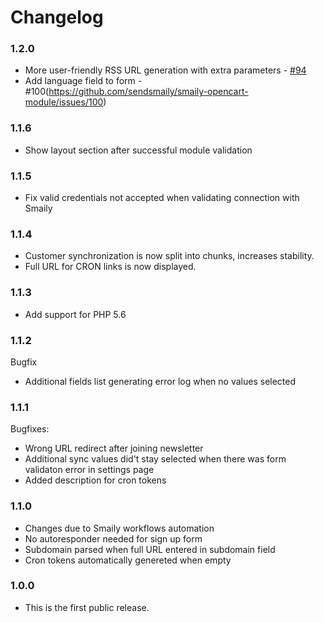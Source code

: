 # Changelog

### 1.2.0

- More user-friendly RSS URL generation with extra parameters - [#94](https://github.com/sendsmaily/smaily-opencart-module/pull/94)
- Add language field to form - #100(https://github.com/sendsmaily/smaily-opencart-module/issues/100)

### 1.1.6

- Show layout section after successful module validation

### 1.1.5

- Fix valid credentials not accepted when validating connection with Smaily

### 1.1.4

- Customer synchronization is now split into chunks, increases stability.
- Full URL for CRON links is now displayed.

### 1.1.3

- Add support for PHP 5.6

### 1.1.2

Bugfix

- Additional fields list generating error log when no values selected

### 1.1.1

Bugfixes:

- Wrong URL redirect after joining newsletter
- Additional sync values did't stay selected when there was form validaton error in settings page
- Added description for cron tokens

### 1.1.0

- Changes due to Smaily workflows automation
- No autoresponder needed for sign up form
- Subdomain parsed when full URL entered in subdomain field
- Cron tokens automatically genereted when empty

### 1.0.0

- This is the first public release.
